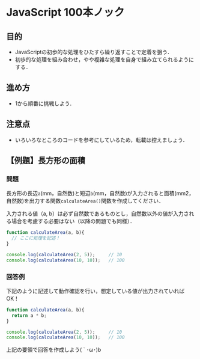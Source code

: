 # JavaScript 100本ノック

## 目的

- JavaScriptの初歩的な処理をひたすら繰り返すことで定着を狙う．
- 初歩的な処理を組み合わせ，やや複雑な処理を自身で組み立てられるようにする．

## 進め方

- 1から順番に挑戦しよう．

## 注意点

- いろいろなところのコードを参考にしているため，転載は控えましょう．


## 【例題】長方形の面積

### 問題

長方形の長辺`a`(mm，自然数)と短辺`b`(mm，自然数)が入力されると面積(mm2，自然数)を出力する関数`calculateArea()`関数を作成してください．

入力される値（a, b）は必ず自然数であるものとし，自然数以外の値が入力される場合を考慮する必要はない（以降の問題でも同様）．

```js
function calculateArea(a, b){
  // ここに処理を記述！
}

console.log(calculateArea(2, 5));     // 10
console.log(calculateArea(10, 10));   // 100
```


### 回答例

下記のように記述して動作確認を行い，想定している値が出力されていればOK！

```js
function calculateArea(a, b){
  return a * b;
}

console.log(calculateArea(2, 5));     // 10
console.log(calculateArea(10, 10));   // 100
```

上記の要領で回答を作成しよう( ` ･ω･)b

